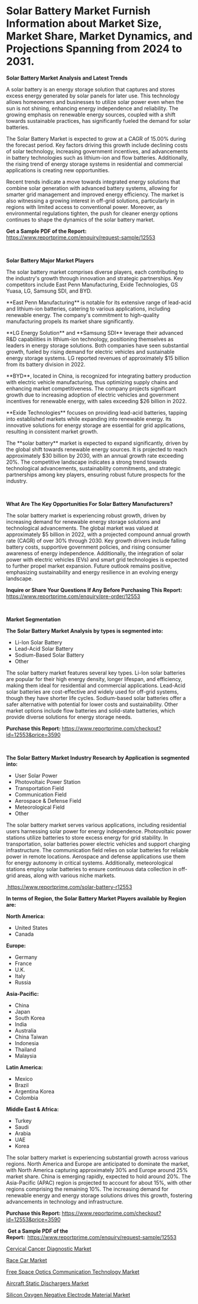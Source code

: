 <p><h1>Solar Battery Market Furnish Information about Market Size, Market Share, Market Dynamics, and Projections Spanning from 2024 to 2031.</h1></p><p><strong>Solar Battery Market Analysis and Latest Trends</strong></p>
<p><p>A solar battery is an energy storage solution that captures and stores excess energy generated by solar panels for later use. This technology allows homeowners and businesses to utilize solar power even when the sun is not shining, enhancing energy independence and reliability. The growing emphasis on renewable energy sources, coupled with a shift towards sustainable practices, has significantly fueled the demand for solar batteries.</p><p>The Solar Battery Market is expected to grow at a CAGR of 15.00% during the forecast period. Key factors driving this growth include declining costs of solar technology, increasing government incentives, and advancements in battery technologies such as lithium-ion and flow batteries. Additionally, the rising trend of energy storage systems in residential and commercial applications is creating new opportunities. </p><p>Recent trends indicate a move towards integrated energy solutions that combine solar generation with advanced battery systems, allowing for smarter grid management and improved energy efficiency. The market is also witnessing a growing interest in off-grid solutions, particularly in regions with limited access to conventional power. Moreover, as environmental regulations tighten, the push for cleaner energy options continues to shape the dynamics of the solar battery market.</p></p>
<p><strong>Get a Sample PDF of the Report:&nbsp;</strong> <a href="https://www.reportprime.com/enquiry/request-sample/12553">https://www.reportprime.com/enquiry/request-sample/12553</a></p>
<p>&nbsp;</p>
<p><strong>Solar Battery Major Market Players</strong></p>
<p><p>The solar battery market comprises diverse players, each contributing to the industry's growth through innovation and strategic partnerships. Key competitors include East Penn Manufacturing, Exide Technologies, GS Yuasa, LG, Samsung SDI, and BYD. </p><p>**East Penn Manufacturing** is notable for its extensive range of lead-acid and lithium-ion batteries, catering to various applications, including renewable energy. The company's commitment to high-quality manufacturing propels its market share significantly.</p><p>**LG Energy Solution** and **Samsung SDI** leverage their advanced R&D capabilities in lithium-ion technology, positioning themselves as leaders in energy storage solutions. Both companies have seen substantial growth, fueled by rising demand for electric vehicles and sustainable energy storage systems. LG reported revenues of approximately $15 billion from its battery division in 2022.</p><p>**BYD**, located in China, is recognized for integrating battery production with electric vehicle manufacturing, thus optimizing supply chains and enhancing market competitiveness. The company projects significant growth due to increasing adoption of electric vehicles and government incentives for renewable energy, with sales exceeding $26 billion in 2022.</p><p>**Exide Technologies** focuses on providing lead-acid batteries, tapping into established markets while expanding into renewable energy. Its innovative solutions for energy storage are essential for grid applications, resulting in consistent market growth.</p><p>The **solar battery** market is expected to expand significantly, driven by the global shift towards renewable energy sources. It is projected to reach approximately $30 billion by 2030, with an annual growth rate exceeding 20%. The competitive landscape indicates a strong trend towards technological advancements, sustainability commitments, and strategic partnerships among key players, ensuring robust future prospects for the industry.</p></p>
<p>&nbsp;</p>
<p><strong>What Are The Key Opportunities For Solar Battery Manufacturers?</strong></p>
<p><p>The solar battery market is experiencing robust growth, driven by increasing demand for renewable energy storage solutions and technological advancements. The global market was valued at approximately $5 billion in 2022, with a projected compound annual growth rate (CAGR) of over 30% through 2030. Key growth drivers include falling battery costs, supportive government policies, and rising consumer awareness of energy independence. Additionally, the integration of solar power with electric vehicles (EVs) and smart grid technologies is expected to further propel market expansion. Future outlook remains positive, emphasizing sustainability and energy resilience in an evolving energy landscape.</p></p>
<p><strong>Inquire or Share Your Questions If Any Before Purchasing This Report:</strong> <a href="https://www.reportprime.com/enquiry/pre-order/12553">https://www.reportprime.com/enquiry/pre-order/12553</a></p>
<p>&nbsp;</p>
<p><strong>Market Segmentation</strong></p>
<p><strong>The Solar Battery Market Analysis by types is segmented into:</strong></p>
<p><ul><li>Li-Ion Solar Battery</li><li>Lead-Acid Solar Battery</li><li>Sodium-Based Solar Battery</li><li>Other</li></ul></p>
<p><p>The solar battery market features several key types. Li-Ion solar batteries are popular for their high energy density, longer lifespan, and efficiency, making them ideal for residential and commercial applications. Lead-Acid solar batteries are cost-effective and widely used for off-grid systems, though they have shorter life cycles. Sodium-based solar batteries offer a safer alternative with potential for lower costs and sustainability. Other market options include flow batteries and solid-state batteries, which provide diverse solutions for energy storage needs.</p></p>
<p><strong>Purchase this Report:&nbsp;</strong><a href="https://www.reportprime.com/checkout?id=12553&price=3590">https://www.reportprime.com/checkout?id=12553&price=3590</a></p>
<p>&nbsp;</p>
<p><strong>The Solar Battery Market Industry Research by Application is segmented into:</strong></p>
<p><ul><li>User Solar Power</li><li>Photovoltaic Power Station</li><li>Transportation Field</li><li>Communication Field</li><li>Aerospace & Defense Field</li><li>Meteorological Field</li><li>Other</li></ul></p>
<p><p>The solar battery market serves various applications, including residential users harnessing solar power for energy independence. Photovoltaic power stations utilize batteries to store excess energy for grid stability. In transportation, solar batteries power electric vehicles and support charging infrastructure. The communication field relies on solar batteries for reliable power in remote locations. Aerospace and defense applications use them for energy autonomy in critical systems. Additionally, meteorological stations employ solar batteries to ensure continuous data collection in off-grid areas, along with various niche markets.</p></p>
<p><a href="https://www.reportprime.com/solar-battery-r12553">&nbsp;https://www.reportprime.com/solar-battery-r12553</a></p>
<p><strong>In terms of Region, the Solar Battery Market Players available by Region are:</strong></p>
<p>
    <p> <strong> North America: </strong>
        <ul>
            <li>United States</li>
            <li>Canada</li>
        </ul>
        </p> 
    <p> <strong> Europe: </strong>
        <ul>
            <li>Germany</li>
            <li>France</li>
            <li>U.K.</li>
            <li>Italy</li>
            <li>Russia</li>
        </ul>
        </p> 
    <p> <strong> Asia-Pacific: </strong>
        <ul>
            <li>China</li>
            <li>Japan</li>
            <li>South Korea</li>
            <li>India</li>
            <li>Australia</li>
            <li>China Taiwan</li>
            <li>Indonesia</li>
            <li>Thailand</li>
            <li>Malaysia</li>
        </ul>
        </p> 
    <p> <strong> Latin America: </strong>
        <ul>
            <li>Mexico</li>
            <li>Brazil</li>
            <li>Argentina Korea</li>
            <li>Colombia</li>
        </ul>
        </p> 
    <p> <strong> Middle East & Africa: </strong>
        <ul>
            <li>Turkey</li>
            <li>Saudi</li>
            <li>Arabia</li>
            <li>UAE</li>
            <li>Korea</li>
        </ul>
    </p>
    </p>
<p><p>The solar battery market is experiencing substantial growth across various regions. North America and Europe are anticipated to dominate the market, with North America capturing approximately 30% and Europe around 25% market share. China is emerging rapidly, expected to hold around 20%. The Asia-Pacific (APAC) region is projected to account for about 15%, with other regions comprising the remaining 10%. The increasing demand for renewable energy and energy storage solutions drives this growth, fostering advancements in technology and infrastructure.</p></p>
<p><strong>Purchase this Report: </strong><a href="https://www.reportprime.com/checkout?id=12553&price=3590">https://www.reportprime.com/checkout?id=12553&price=3590</a></p>
<p>&nbsp;<strong>Get a Sample PDF of the Report:&nbsp;&nbsp;</strong><a href="https://www.reportprime.com/enquiry/request-sample/12553">https://www.reportprime.com/enquiry/request-sample/12553</a></p>
<p><strong></strong></p>
<p><p><a href="https://www.linkedin.com/pulse/driving-factors-behind-cervical-cancer-diagnostic-market-trends-4xn0e?trackingId=WFHSe1yvRre9p25bFMx7Uw%3D%3D">Cervical Cancer Diagnostic Market</a></p><p><a href="https://medium.com/@owen.mclean8956/global-race-car-market-size-is-expected-to-reach-at-a-cagr-of-11-7-debd0d8649c4">Race Car Market</a></p><p><a href="https://www.linkedin.com/pulse/free-space-optics-communication-technology-market-global-2aa5c?trackingId=kIKnywNTRFyY02b3qJa%2FlA%3D%3D">Free Space Optics Communication Technology Market</a></p><p><a href="https://medium.com/@owen.mclean8956/strategic-insights-into-global-aircraft-static-dischargers-market-trends-2024-2031-covered-in-d415de62af9e">Aircraft Static Dischargers Market</a></p><p><a href="https://issuu.com/reportprime-2/docs/silicon-oxygen-negative-electrode-m_a6a34f406db42d">Silicon Oxygen Negative Electrode Material Market</a></p></p>